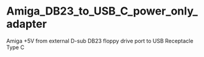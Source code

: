 # Amiga_DB23_to_USB_C_power_only_adapter
Amiga +5V from external D-sub DB23 floppy drive port to USB Receptacle Type C
